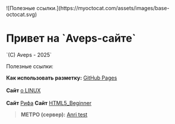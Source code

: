 <link rel="stylesheet" type="text/css" href="css/aveps.css">
![Полезные ссылки.](https://myoctocat.com/assets/images/base-octocat.svg)
<h1>Привет на  `Aveps-сайте`</h1>
`(C) Aveps - 2025`
<p>Полезные ссылки:</p>

**Как использовать разметку:**
[GitHub Pages](https://docs.github.com/ru/get-started/writing-on-github/getting-started-with-writing-and-formatting-on-github/basic-writing-and-formatting-syntax)
<br><br>
**Сайт** <a class="tooltiplink" href="https://stm66.github.io/" data-title="Михаил stm66">о LINUX</a>
<br><br>
**Сайт** <a class="tooltiplink" href="https://rifsakha.github.io/glossar" data-title="Риф">Рифа</a>
**Сайт** <a class="tooltiplink" href="https://html5beginner.github.io/css/css_tutorial.html" data-title="HTML5_Beginner">HTML5_Beginner</a>
> **МЕТРО (сервер):**
<a class="tooltiplink" href="https://77.37.218.18" data-title="Тестовый PHP">Anri test</a>
